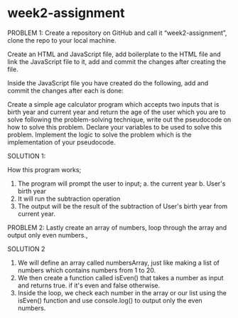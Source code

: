 # week2-assignment

PROBLEM 1:
Create a repository on GitHub and call it “week2-assignment”, clone the repo to your local machine.

Create an HTML and JavaScript file, add boilerplate to the HTML file and link the JavaScript file to it, add and commit the changes after creating the file.

Inside the JavaScript file you have created do the following, add and commit the changes after each is done:

Create a simple age calculator program which accepts two inputs that is birth year and current year and return the age of the user which you are to solve following the problem-solving technique, write out the pseudocode on how to solve this problem.
Declare your variables to be used to solve this problem.
Implement the logic to solve the problem which is the implementation of your pseudocode.

SOLUTION 1:

How this program works;
1. The program will prompt the user to input;
  a. the current year 
  b. User's birth year
2. It will run the subtraction operation
3. The output will be the result of the subtraction of User's birth year from current year.


PROBLEM 2:
Lastly create an array of numbers, loop through the array and output only even numbers.,

SOLUTION 2
1.  We will define an array called numbersArray, just like making a list of numbers which contains numbers from 1 to 20.
2. We then create a function called isEven() that takes a number as input and returns true. if it's even and false otherwise. 
3. Inside the loop, we check each number in the array or our list using the isEven() function and use console.log() to output only the even numbers.




